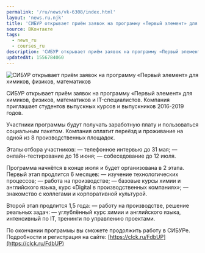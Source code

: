 ```yaml
---
permalink: '/ru/news/vk-6308/index.html'
layout: 'news.ru.njk'
title: 'СИБУР открывает приём заявок на программу «Первый элемент» для химиков, физиков, математиков и'
source: ВКонтакте
tags:
  - news_ru
  - courses_ru
description: 'СИБУР открывает приём заявок на программу «Первый элемент» для химиков, физиков, математиков'
updatedAt: 1556784060
---
```

![СИБУР открывает приём заявок на программу «Первый элемент» для химиков, физиков, математиков](https://sun9-66.userapi.com/impf/c847018/v847018027/1f7f05/-S0nxJzZZfY.jpg?size=1280x853&quality=96&sign=3a33e5d3b7d0d3f1a06acd3d39c839d8&c_uniq_tag=P-HNaeakqY4K7UmaaJmY9pU-Ok5QXTOEZjGsv9hlVes&type=album)

СИБУР открывает приём заявок на программу «Первый элемент» для химиков, физиков, математиков и IT-специалистов. Компания приглашает студентов выпускных курсов и выпускников 2016-2019 годов.

Участники программы будут получать заработную плату и пользоваться социальным пакетом. Компания оплатит переёзд и проживание на одной из 8 производственных площадок.

Этапы отбора участников:
— телефонное интервью до 31 мая;
— онлайн-тестирование до 16 июня;
— собеседование до 12 июля.

Программа начнётся в конце июля и будет организована в 2 этапа.
Первый этап продлится 6 месяцев:
— изучение технологических процессов;
— работа на производстве;
— базовые курсы химии и английского языка, курс «Digital в производственных компаниях»;
— знакомство с коллегами и корпоративной культурой.

Второй этап продлится 1,5 года:
— работу на производстве, решение реальных задач:
— углублённый курс химии и английского языка, интенсивный по IT, тренинги по управлению проектами.

По окончании программы вы сможете продолжить работу в СИБУРе. Подробности и регистрация на сайте: [https://clck.ru/FdbUP](https://clck.ru/FdbUP)
